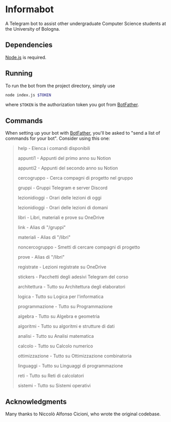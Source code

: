 # Informabot

A Telegram bot to assist other undergraduate Computer Science students at the
University of Bologna.

## Dependencies

[Node.js](https://www.nodejs.dev) is required.

## Running

To run the bot from the project directory, simply use

```bash
node index.js $TOKEN
```

where `$TOKEN` is the authorization token you got from
[BotFather](https://core.telegram.org/bots#6-botfather).

## Commands

When setting up your bot with
[BotFather](https://core.telegram.org/bots#6-botfather), you'll be
asked to "send a list of commands for your bot". Consider using this one:

> help - Elenca i comandi disponibili
>
> appunti1 - Appunti del primo anno su Notion
>
> appunti2 - Appunti del secondo anno su Notion
>
> cercogruppo - Cerca compagni di progetto nel gruppo
>
> gruppi - Gruppi Telegram e server Discord
>
> lezionidioggi - Orari delle lezioni di oggi
>
> lezionidioggi - Orari delle lezioni di domani
>
> libri - Libri, materiali e prove su OneDrive
>
> link - Alias di "/gruppi"
>
> materiali - Alias di "/libri"
>
> noncercogruppo - Smetti di cercare compagni di progetto
>
> prove - Alias di "/libri"
>
> registrate - Lezioni registrate su OneDrive
>
> stickers - Pacchetti degli adesivi Telegram del corso
>
> architettura - Tutto su Architettura degli elaboratori
>
> logica - Tutto su Logica per l'informatica
>
> programmazione - Tutto su Programmazione
>
> algebra - Tutto su Algebra e geometria
>
> algoritmi - Tutto su algoritmi e strutture di dati
>
> analisi - Tutto su Analisi matematica
>
> calcolo - Tutto su Calcolo numerico
>
> ottimizzazione - Tutto su Ottimizzazione combinatoria
>
> linguaggi - Tutto su Linguaggi di programmazione
>
> reti - Tutto su Reti di calcolatori
>
> sistemi - Tutto su Sistemi operativi

## Acknowledgments

Many thanks to Niccolò Alfonso Cicioni, who wrote the original codebase.
